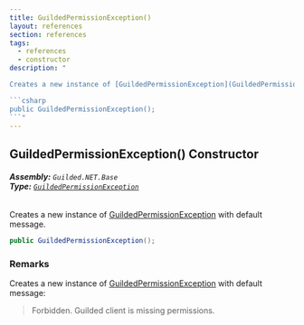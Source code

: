 ```yaml
---
title: GuildedPermissionException()
layout: references
section: references
tags:
  - references
  - constructor
description: "

Creates a new instance of [GuildedPermissionException](GuildedPermissionException 'Guilded.NET.Base.GuildedPermissionException') with default message.

```csharp
public GuildedPermissionException();
```"
---
```


## GuildedPermissionException() Constructor
###### **Assembly:** `Guilded.NET.Base`<br/>**Type:** [`GuildedPermissionException`](GuildedPermissionException 'Guilded.NET.Base.GuildedPermissionException')

Creates a new instance of [GuildedPermissionException](GuildedPermissionException 'Guilded.NET.Base.GuildedPermissionException') with default message.

```csharp
public GuildedPermissionException();
```

### Remarks
  
Creates a new instance of [GuildedPermissionException](GuildedPermissionException 'Guilded.NET.Base.GuildedPermissionException') with default message:  
> Forbidden. Guilded client is missing permissions.
